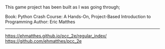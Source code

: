 This game project has been built as I was going through;

Book: Python Crash Course: A Hands-On, Project-Based Introduction to Programming
Author: Eric Matthes

--------------------------------------------------------------
https://ehmatthes.github.io/pcc_2e/regular_index/
https://github.com/ehmatthes/pcc_2e